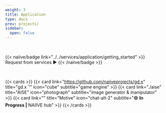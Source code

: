 ```yaml
---
weight: 3
title: Application
type: docs
prev: projects/
sidebar:
  open: false
---
```


<br>

{{< naiive/badge link="../../services/application/getting_started" >}}
Request from services ▶️
{{< /naiive/badge >}}

<br>

{{< cards >}}
  {{< card link="https://github.com/naiiveprojects/gd.x" title="gd.x ⌝" icon="cube"  subtitle="game engine" >}}
  {{< card link="./aise" title="AISE" icon="photograph"  subtitle="image generator & manipulator" >}}
  {{< card link="" title="Motive" icon="chat-alt-2"  subtitle="🟢 **In Progress |** NAIIVE hub" >}}
{{< /cards >}}

